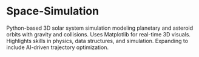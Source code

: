 # Space-Simulation
Python-based 3D solar system simulation modeling planetary and asteroid orbits with gravity and collisions. Uses Matplotlib for real-time 3D visuals. Highlights skills in physics, data structures, and simulation. Expanding to include AI-driven trajectory optimization.
